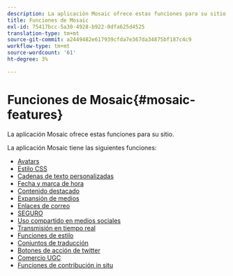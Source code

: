 ```yaml
---
description: La aplicación Mosaic ofrece estas funciones para su sitio.
title: Funciones de Mosaic
exl-id: 75417bcc-5a30-4928-b922-0dfa625d4525
translation-type: tm+mt
source-git-commit: a2449482e617939cfda7e367da34875bf187c4c9
workflow-type: tm+mt
source-wordcount: '61'
ht-degree: 3%

---
```


# Funciones de Mosaic{#mosaic-features}

La aplicación Mosaic ofrece estas funciones para su sitio.



La aplicación Mosaic tiene las siguientes funciones:

* [Avatars](/help/using/c-features-livefyre/c-styling-features/c-avatars.md#c_avatars)
* [Estilo CSS](/help/using/c-features-livefyre/c-styling-features/c-css-styling-branding.md#c_css_styling_branding)
* [Cadenas de texto personalizadas](/help/using/c-features-livefyre/c-custom-text-strings.md#c_custom_text_strings)
* [Fecha y marca de hora](/help/using/c-features-livefyre/c-styling-features/c-date-and-timestamp.md#c_date_and_timestamp)
* [Contenido destacado](/help/using/c-features-livefyre/c-content-collection-tags/c-featured-content.md#c_featured_content)
* [Expansión de medios](/help/using/c-features-livefyre/c-enagement-features.md#section_pmq_ycm_d1b)
* [Enlaces de correo](/help/using/c-features-livefyre/c-content-collection-tags/c-permalinks.md#c_permalinks)
* [SEGURO](/help/using/c-features-livefyre/c-about-moderation/c-moderation.md#c_moderation)
* [Uso compartido en medios sociales](/help/using/c-features-livefyre/c-social-sharing/c-social-sharing.md#c_social_sharing)
* [Transmisión en tiempo real](/help/using/c-features-livefyre/c-content-behavior-features/c-content-behavior-features.md#section_emd_syl_d1b)
* [Funciones de estilo](/help/using/c-features-livefyre/c-styling-features/c-styling-features.md#c_styling_features)
* [Conjuntos de traducción](/help/using/c-settings-other/c-translation-sets/c-translation-sets.md#c_translation_sets)
* [Botones de acción de twitter](/help/using/c-features-livefyre/c-enagement-features.md#section_uzm_ldm_d1b)
* [Comercio UGC](/help/using/c-features-livefyre/c-ugc-commerce.md#c_ugc_commerce)
* [Funciones de contribución in situ](/help/using/c-features-livefyre/c-on-site-contribution-features.md#section_vzs_t2s_d1b)
